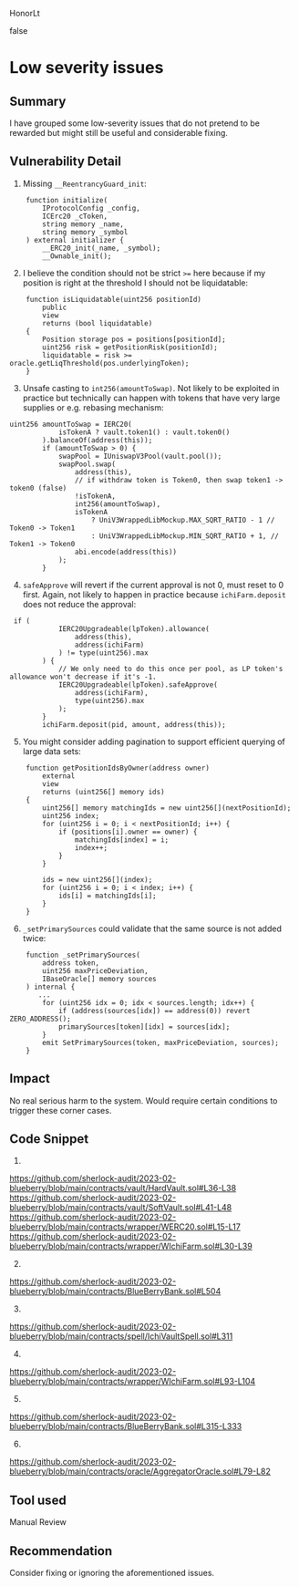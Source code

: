 HonorLt

false

# Low severity issues

## Summary

I have grouped some low-severity issues that do not pretend to be rewarded but might still be useful and considerable fixing.

## Vulnerability Detail

1. Missing `__ReentrancyGuard_init`:
```solidity
    function initialize(
        IProtocolConfig _config,
        ICErc20 _cToken,
        string memory _name,
        string memory _symbol
    ) external initializer {
        __ERC20_init(_name, _symbol);
        __Ownable_init();
```

2. I believe the condition should not be strict ```>=``` here because if my position is right at the threshold I should not be liquidatable:
```solidity
    function isLiquidatable(uint256 positionId)
        public
        view
        returns (bool liquidatable)
    {
        Position storage pos = positions[positionId];
        uint256 risk = getPositionRisk(positionId);
        liquidatable = risk >= oracle.getLiqThreshold(pos.underlyingToken);
    }
```

3. Unsafe casting to `int256(amountToSwap)`. Not likely to be exploited in practice but technically can happen with tokens that have very large supplies or e.g. rebasing mechanism:
```solidity
uint256 amountToSwap = IERC20(
            isTokenA ? vault.token1() : vault.token0()
        ).balanceOf(address(this));
        if (amountToSwap > 0) {
            swapPool = IUniswapV3Pool(vault.pool());
            swapPool.swap(
                address(this),
                // if withdraw token is Token0, then swap token1 -> token0 (false)
                !isTokenA,
                int256(amountToSwap),
                isTokenA
                    ? UniV3WrappedLibMockup.MAX_SQRT_RATIO - 1 // Token0 -> Token1
                    : UniV3WrappedLibMockup.MIN_SQRT_RATIO + 1, // Token1 -> Token0
                abi.encode(address(this))
            );
        }
```

4. `safeApprove` will revert if the current approval is not 0, must reset to 0 first. Again, not likely to happen in practice because `ichiFarm.deposit` does not reduce the approval:
```solidity
 if (
            IERC20Upgradeable(lpToken).allowance(
                address(this),
                address(ichiFarm)
            ) != type(uint256).max
        ) {
            // We only need to do this once per pool, as LP token's allowance won't decrease if it's -1.
            IERC20Upgradeable(lpToken).safeApprove(
                address(ichiFarm),
                type(uint256).max
            );
        }
        ichiFarm.deposit(pid, amount, address(this));
```

5.  You might consider adding pagination to support efficient querying of large data sets:
```solidity
    function getPositionIdsByOwner(address owner)
        external
        view
        returns (uint256[] memory ids)
    {
        uint256[] memory matchingIds = new uint256[](nextPositionId);
        uint256 index;
        for (uint256 i = 0; i < nextPositionId; i++) {
            if (positions[i].owner == owner) {
                matchingIds[index] = i;
                index++;
            }
        }

        ids = new uint256[](index);
        for (uint256 i = 0; i < index; i++) {
            ids[i] = matchingIds[i];
        }
    }
```

6. `_setPrimarySources` could validate that the same source is not added twice:
```solidity
    function _setPrimarySources(
        address token,
        uint256 maxPriceDeviation,
        IBaseOracle[] memory sources
    ) internal {
       ...
        for (uint256 idx = 0; idx < sources.length; idx++) {
            if (address(sources[idx]) == address(0)) revert ZERO_ADDRESS();
            primarySources[token][idx] = sources[idx];
        }
        emit SetPrimarySources(token, maxPriceDeviation, sources);
    }
```

## Impact

No real serious harm to the system. Would require certain conditions to trigger these corner cases.

## Code Snippet

1.
https://github.com/sherlock-audit/2023-02-blueberry/blob/main/contracts/vault/HardVault.sol#L36-L38
https://github.com/sherlock-audit/2023-02-blueberry/blob/main/contracts/vault/SoftVault.sol#L41-L48
https://github.com/sherlock-audit/2023-02-blueberry/blob/main/contracts/wrapper/WERC20.sol#L15-L17
https://github.com/sherlock-audit/2023-02-blueberry/blob/main/contracts/wrapper/WIchiFarm.sol#L30-L39

2.
https://github.com/sherlock-audit/2023-02-blueberry/blob/main/contracts/BlueBerryBank.sol#L504

3.
https://github.com/sherlock-audit/2023-02-blueberry/blob/main/contracts/spell/IchiVaultSpell.sol#L311

4.
https://github.com/sherlock-audit/2023-02-blueberry/blob/main/contracts/wrapper/WIchiFarm.sol#L93-L104

5.
https://github.com/sherlock-audit/2023-02-blueberry/blob/main/contracts/BlueBerryBank.sol#L315-L333

6.
https://github.com/sherlock-audit/2023-02-blueberry/blob/main/contracts/oracle/AggregatorOracle.sol#L79-L82

## Tool used

Manual Review

## Recommendation

Consider fixing or ignoring the aforementioned issues.
